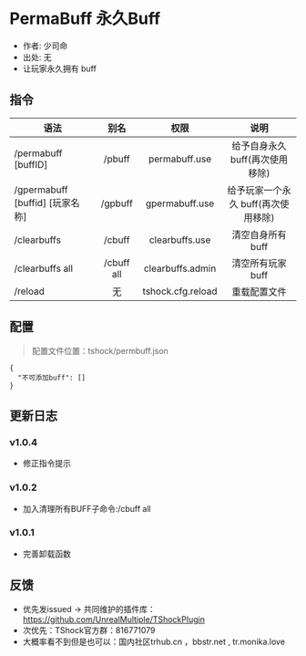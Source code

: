 # PermaBuff 永久Buff

- 作者: 少司命
- 出处: 无
- 让玩家永久拥有 buff

## 指令

| 语法                             | 别名  |       权限       |                   说明                   |
| -------------------------------- | :---: | :--------------: | :--------------------------------------: |
| /permabuff [buffID]  |  /pbuff  |  permabuff.use  |   给予自身永久 buff(再次使用移除)   |
| /gpermabuff [buffid] [玩家名称] |  /gpbuff  |  gpermabuff.use | 给予玩家一个永久 buff(再次使用移除) |
| /clearbuffs  |  /cbuff  |  clearbuffs.use | 清空自身所有 buff |
| /clearbuffs all   |  /cbuff all  |  clearbuffs.admin | 清空所有玩家 buff |
| /reload  | 无 |   tshock.cfg.reload    |    重载配置文件    |

## 配置
> 配置文件位置：tshock/permbuff.json
```json5
{
  "不可添加buff": []
}
```
## 更新日志

### v1.0.4
- 修正指令提示

### v1.0.2
- 加入清理所有BUFF子命令:/cbuff all

### v1.0.1
- 完善卸载函数


## 反馈
- 优先发issued -> 共同维护的插件库：https://github.com/UnrealMultiple/TShockPlugin
- 次优先：TShock官方群：816771079
- 大概率看不到但是也可以：国内社区trhub.cn ，bbstr.net , tr.monika.love
